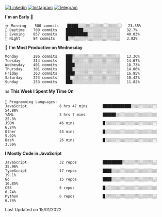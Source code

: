 [![Linkedin](https://img.shields.io/badge/-Archie-blue?style=flat-square&labelColor=gray&logo=Linkedin&logoColor=white&link=https://www.linkedin.com/in/archisdi)](https://www.linkedin.com/in/archisdi)
[![Instagram](https://img.shields.io/badge/-@archisdi-orange?style=flat-square&labelColor=gray&logo=Instagram&logoColor=white&link=https://www.instagram.com/archisdi)](https://www.instagram.com/archisdi)
[![Telegram](https://img.shields.io/badge/-aai-informational?style=flat-square&labelColor=gray&logo=telegram&logoColor=white&link=https://t.me/archisdi)](https://t.me/archisdi)

<!--START_SECTION:waka-->
**I'm an Early 🐤** 

```text
🌞 Morning    500 commits    █████░░░░░░░░░░░░░░░░░░░░   23.35% 
🌆 Daytime    700 commits    ████████░░░░░░░░░░░░░░░░░   32.7% 
🌃 Evening    857 commits    ██████████░░░░░░░░░░░░░░░   40.03% 
🌙 Night      84 commits     █░░░░░░░░░░░░░░░░░░░░░░░░   3.92%

```
📅 **I'm Most Productive on Wednesday** 

```text
Monday       286 commits    ███░░░░░░░░░░░░░░░░░░░░░░   13.36% 
Tuesday      314 commits    ███░░░░░░░░░░░░░░░░░░░░░░   14.67% 
Wednesday    401 commits    ████░░░░░░░░░░░░░░░░░░░░░   18.73% 
Thursday     301 commits    ███░░░░░░░░░░░░░░░░░░░░░░   14.06% 
Friday       363 commits    ████░░░░░░░░░░░░░░░░░░░░░   16.95% 
Saturday     223 commits    ██░░░░░░░░░░░░░░░░░░░░░░░   10.42% 
Sunday       253 commits    ███░░░░░░░░░░░░░░░░░░░░░░   11.82%

```


📊 **This Week I Spent My Time On** 

```text
💬 Programming Languages: 
JavaScript               6 hrs 47 mins       █████████████░░░░░░░░░░░░   54.88% 
YAML                     3 hrs 7 mins        ██████░░░░░░░░░░░░░░░░░░░   25.3% 
JSON                     46 mins             █░░░░░░░░░░░░░░░░░░░░░░░░   6.24% 
Other                    43 mins             █░░░░░░░░░░░░░░░░░░░░░░░░   5.92% 
Bash                     26 mins             █░░░░░░░░░░░░░░░░░░░░░░░░   3.56%

```

**I Mostly Code in JavaScript** 

```text
JavaScript               32 repos            █████████░░░░░░░░░░░░░░░░   35.96% 
TypeScript               17 repos            ████░░░░░░░░░░░░░░░░░░░░░   19.1% 
Go                       15 repos            ████░░░░░░░░░░░░░░░░░░░░░   16.85% 
CSS                      6 repos             █░░░░░░░░░░░░░░░░░░░░░░░░   6.74% 
Python                   6 repos             █░░░░░░░░░░░░░░░░░░░░░░░░   6.74%

```



 Last Updated on 15/01/2022
<!--END_SECTION:waka-->